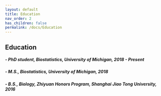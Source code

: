 ```yaml
---
layout: default
title: Education
nav_order: 2
has_children: false
permalink: /docs/Education
---
```



## Education
##### - PhD student, Biostatistics, University of Michigan, 2018 - Present
##### - M.S., Biostatistics, University of Michigan, 2018
##### - B.S., Biology, Zhiyuan Honors Program, Shanghai Jiao Tong University, 2016
